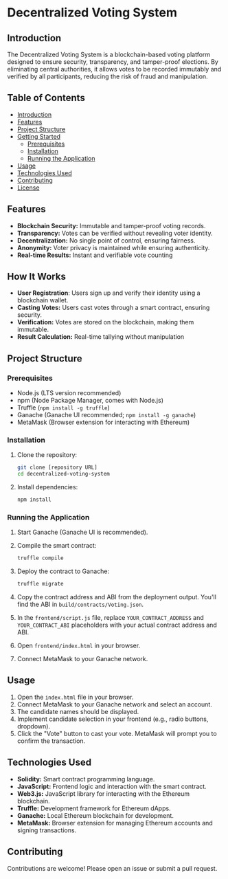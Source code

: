 # Decentralized Voting System

## Introduction

The Decentralized Voting System is a blockchain-based voting platform designed to ensure security, transparency, and tamper-proof elections. By eliminating central authorities, it allows votes to be recorded immutably and verified by all participants, reducing the risk of fraud and manipulation.

## Table of Contents

-   [Introduction](#introduction)
-   [Features](#features)
-   [Project Structure](#project-structure)
-   [Getting Started](#getting-started)
    -   [Prerequisites](#prerequisites)
    -   [Installation](#installation)
    -   [Running the Application](#running-the-application)
-   [Usage](#usage)
-   [Technologies Used](#technologies-used)
-   [Contributing](#contributing)
-   [License](#license)

## Features

- **Blockchain Security:** Immutable and tamper-proof voting records.
- **Transparency:** Votes can be verified without revealing voter identity.
- **Decentralization:** No single point of control, ensuring fairness.
- **Anonymity:** Voter privacy is maintained while ensuring authenticity.
- **Real-time Results:** Instant and verifiable vote counting

## How It Works
-  **User Registration**: Users sign up and verify their identity using a blockchain wallet.
-  **Casting Votes:** Users cast votes through a smart contract, ensuring security.
-  **Verification:** Votes are stored on the blockchain, making them immutable.
-  **Result Calculation:** Real-time tallying without manipulation

## Project Structure
### Prerequisites

-   Node.js (LTS version recommended)
-   npm (Node Package Manager, comes with Node.js)
-   Truffle (`npm install -g truffle`)
-   Ganache (Ganache UI recommended; `npm install -g ganache`)
-   MetaMask (Browser extension for interacting with Ethereum)

### Installation

1.  Clone the repository:

    ```bash
    git clone [repository URL]
    cd decentralized-voting-system
    ```

2.  Install dependencies:

    ```bash
    npm install
    ```

### Running the Application

1.  Start Ganache (Ganache UI is recommended).

2.  Compile the smart contract:

    ```bash
    truffle compile
    ```

3.  Deploy the contract to Ganache:

    ```bash
    truffle migrate
    ```

4.  Copy the contract address and ABI from the deployment output.  You'll find the ABI in `build/contracts/Voting.json`.

5.  In the `frontend/script.js` file, replace `YOUR_CONTRACT_ADDRESS` and `YOUR_CONTRACT_ABI` placeholders with your actual contract address and ABI.

6.  Open `frontend/index.html` in your browser.

7.  Connect MetaMask to your Ganache network.

## Usage

1.  Open the `index.html` file in your browser.
2.  Connect MetaMask to your Ganache network and select an account.
3.  The candidate names should be displayed.
4.  Implement candidate selection in your frontend (e.g., radio buttons, dropdown).
5.  Click the "Vote" button to cast your vote.  MetaMask will prompt you to confirm the transaction.

## Technologies Used

-   **Solidity:** Smart contract programming language.
-   **JavaScript:** Frontend logic and interaction with the smart contract.
-   **Web3.js:** JavaScript library for interacting with the Ethereum blockchain.
-   **Truffle:** Development framework for Ethereum dApps.
-   **Ganache:** Local Ethereum blockchain for development.
-   **MetaMask:** Browser extension for managing Ethereum accounts and signing transactions.

## Contributing

Contributions are welcome! Please open an issue or submit a pull request.

